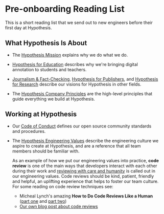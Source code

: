 Pre-onboarding Reading List
===========================

This is a short reading list that we send out to new engineers before their first day at Hypothesis.

## What Hypothesis Is About

* The [Hypothesis Mission](https://web.hypothes.is/about/) explains why we do
  what we do.

* [Hypothesis for Education](https://web.hypothes.is/education/) describes why
  we're bringing digital annotation to students and teachers.

* [Journalism & Fact-Checking](https://web.hypothes.is/journalism/),
  [Hypothesis for Publishers](https://web.hypothes.is/publishing/),
  and [Hypothesis for Research](https://web.hypothes.is/research/)
  describe our visions for Hypothesis in other fields.

* The [Hypothesis Company Principles](https://web.hypothes.is/principles/)
  are the high-level principles that guide everything we build at Hypothesis.

## Working at Hypothesis

* Our [Code of Conduct](https://github.com/hypothesis/.github/blob/main/CODE_OF_CONDUCT.md)
  defines our open source community standards and procedures.

* The [Hypothesis Engineering Values](https://web.hypothes.is/jobs/engineering-values/)
  describe the engineering culture we aspire to create at Hypothesis, and are a
  reference that all team members should be familiar with.

  As an example of how we put our engineering values into practice, **code review** is one of the main ways that developers interact with each other during
  their work and [reviewing with care and humanity](https://hyp.is/-Q6K2gwfEe2htfvft46lfg/web.hypothes.is/jobs/engineering-values/) is called
  out in our engineering values. Code reviews should be kind, patient, friendly and helpful, an uplifting experience that helps to foster our team culture.
  For some reading on code review techniques see:

  * Micheal Lynch's amazing **How to Do Code Reviews Like a Human** ([part one](https://mtlynch.io/human-code-reviews-1/) and
  [part two](https://mtlynch.io/human-code-reviews-2/))
  * [Our own blog post about code reviews](https://www.seanh.cc/2016/10/04/code-review/)
